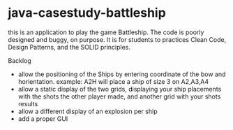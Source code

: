 # java-casestudy-battleship
this is an application to play the game Battleship. The code is poorly designed and buggy, on purpose. 
It is for students to practices Clean Code, Design Patterns, and the SOLID principles.

Backlog
- allow the positioning of the Ships by entering coordinate of the bow and horientation.
  example: A2H will place a ship of size 3 on A2,A3,A4
- allow a static display of the two grids, displaying your ship placements with the shots the other player made, 
  and another grid with your shots results
- allow a different display of an explosion per ship
- add a proper GUI
